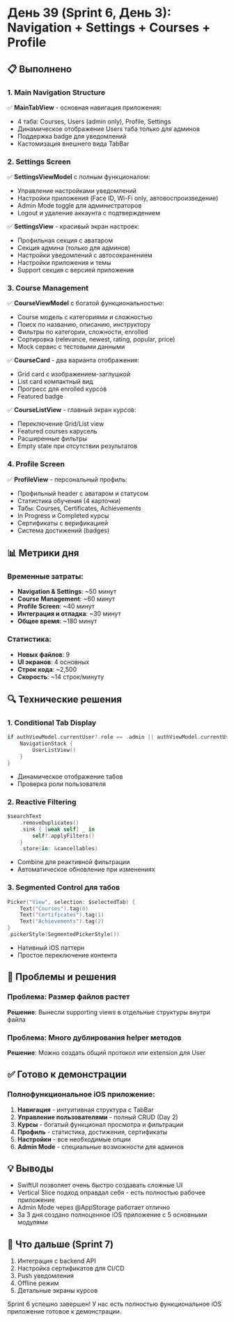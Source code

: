 # День 39 (Sprint 6, День 3): Navigation + Settings + Courses + Profile

## 📋 Выполнено

### 1. Main Navigation Structure
✅ **MainTabView** - основная навигация приложения:
- 4 таба: Courses, Users (admin only), Profile, Settings
- Динамическое отображение Users таба только для админов
- Поддержка badge для уведомлений
- Кастомизация внешнего вида TabBar

### 2. Settings Screen
✅ **SettingsViewModel** с полным функционалом:
- Управление настройками уведомлений
- Настройки приложения (Face ID, Wi-Fi only, автовоспроизведение)
- Admin Mode toggle для администраторов
- Logout и удаление аккаунта с подтверждением

✅ **SettingsView** - красивый экран настроек:
- Профильная секция с аватаром
- Секция админа (только для админов)
- Настройки уведомлений с автосохранением
- Настройки приложения и темы
- Support секция с версией приложения

### 3. Course Management
✅ **CourseViewModel** с богатой функциональностью:
- Course модель с категориями и сложностью
- Поиск по названию, описанию, инструктору
- Фильтры по категории, сложности, enrolled
- Сортировка (relevance, newest, rating, popular, price)
- Mock сервис с тестовыми данными

✅ **CourseCard** - два варианта отображения:
- Grid card с изображением-заглушкой
- List card компактный вид
- Прогресс для enrolled курсов
- Featured badge

✅ **CourseListView** - главный экран курсов:
- Переключение Grid/List view
- Featured courses карусель
- Расширенные фильтры
- Empty state при отсутствии результатов

### 4. Profile Screen
✅ **ProfileView** - персональный профиль:
- Профильный header с аватаром и статусом
- Статистика обучения (4 карточки)
- Табы: Courses, Certificates, Achievements
- In Progress и Completed курсы
- Сертификаты с верификацией
- Система достижений (badges)

## 📊 Метрики дня

### Временные затраты:
- **Navigation & Settings**: ~50 минут
- **Course Management**: ~60 минут
- **Profile Screen**: ~40 минут
- **Интеграция и отладка**: ~30 минут
- **Общее время**: ~180 минут

### Статистика:
- **Новых файлов**: 9
- **UI экранов**: 4 основных
- **Строк кода**: ~2,500
- **Скорость**: ~14 строк/минуту

## 🔍 Технические решения

### 1. Conditional Tab Display
```swift
if authViewModel.currentUser?.role == .admin || authViewModel.currentUser?.role == .superAdmin {
    NavigationStack {
        UserListView()
    }
}
```
- Динамическое отображение табов
- Проверка роли пользователя

### 2. Reactive Filtering
```swift
$searchText
    .removeDuplicates()
    .sink { [weak self] _ in
        self?.applyFilters()
    }
    .store(in: &cancellables)
```
- Combine для реактивной фильтрации
- Автоматическое обновление при изменениях

### 3. Segmented Control для табов
```swift
Picker("View", selection: $selectedTab) {
    Text("Courses").tag(0)
    Text("Certificates").tag(1)
    Text("Achievements").tag(2)
}
.pickerStyle(SegmentedPickerStyle())
```
- Нативный iOS паттерн
- Простое переключение контента

## 🚧 Проблемы и решения

### Проблема: Размер файлов растет
**Решение**: Вынесли supporting views в отдельные структуры внутри файла

### Проблема: Много дублирования helper методов
**Решение**: Можно создать общий протокол или extension для User

## ✅ Готово к демонстрации

### Полнофункциональное iOS приложение:
1. **Навигация** - интуитивная структура с TabBar
2. **Управление пользователями** - полный CRUD (Day 2)
3. **Курсы** - богатый функционал просмотра и фильтрации
4. **Профиль** - статистика, достижения, сертификаты
5. **Настройки** - все необходимые опции
6. **Admin Mode** - специальные возможности для админов

## 💡 Выводы

- SwiftUI позволяет очень быстро создавать сложные UI
- Vertical Slice подход оправдал себя - есть полностью рабочее приложение
- Admin Mode через @AppStorage работает отлично
- За 3 дня создано полноценное iOS приложение с 5 основными модулями

## 🎯 Что дальше (Sprint 7)

1. Интеграция с backend API
2. Настройка сертификатов для CI/CD
3. Push уведомления
4. Offline режим
5. Детальные экраны курсов

Sprint 6 успешно завершен! У нас есть полностью функциональное iOS приложение готовое к демонстрации. 